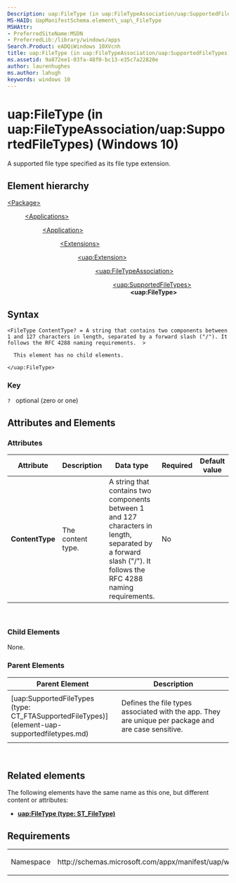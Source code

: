 ```yaml
---
Description: uap:FileType (in uap:FileTypeAssociation/uap:SupportedFileTypes) (Windows 10)
MS-HAID: UapManifestSchema.element\_uap\_FileType
MSHAttr:
- PreferredSiteName:MSDN
- PreferredLib:/library/windows/apps
Search.Product: eADQiWindows 10XVcnh
title: uap:FileType (in uap:FileTypeAssociation/uap:SupportedFileTypes) (Windows 10)
ms.assetid: 9a872ee1-03fa-48f0-bc13-e35c7a22820e
author: laurenhughes
ms.author: lahugh
keywords: windows 10
---
```


# uap:FileType (in uap:FileTypeAssociation/uap:SupportedFileTypes) (Windows 10)


A supported file type specified as its file type extension.

## Element hierarchy

<dl>
<dt><a href="element-package.md">&lt;Package&gt;</a></dt>
<dd>
<dl>
<dt><a href="element-applications.md">&lt;Applications&gt;</a></dt>
<dd>
<dl>
<dt><a href="element-application.md">&lt;Application&gt;</a></dt>
<dd>
<dl>
<dt><a href="element-1-extensions.md">&lt;Extensions&gt;</a></dt>
<dd>
<dl>
<dt><a href="element-uap-extension.md">&lt;uap:Extension&gt;</a></dt>
<dd>
<dl>
<dt><a href="element-uap-filetypeassociation.md">&lt;uap:FileTypeAssociation&gt;</a></dt>
<dd>
<dl>
<dt><a href="element-uap-supportedfiletypes.md">&lt;uap:SupportedFileTypes&gt;</a></dt>
<dd><b>&lt;uap:FileType&gt;</b></dd>
</dl>
</dd>
</dl>
</dd>
</dl>
</dd>
</dl>
</dd>
</dl>
</dd>
</dl>
</dd>
</dl>

## Syntax

``` syntax
<FileType ContentType? = A string that contains two components between 1 and 127 characters in length, separated by a forward slash ("/"). It follows the RFC 4288 naming requirements.  >

  This element has no child elements.

</uap:FileType>
```

### Key

`?`   optional (zero or one)

## Attributes and Elements


### Attributes

<table>
<colgroup>
<col width="20%" />
<col width="20%" />
<col width="20%" />
<col width="20%" />
<col width="20%" />
</colgroup>
<thead>
<tr class="header">
<th>Attribute</th>
<th>Description</th>
<th>Data type</th>
<th>Required</th>
<th>Default value</th>
</tr>
</thead>
<tbody>
<tr class="odd">
<td><strong>ContentType</strong></td>
<td><p>The content type.</p></td>
<td>A string that contains two components between 1 and 127 characters in length, separated by a forward slash (&quot;/&quot;). It follows the RFC 4288 naming requirements.</td>
<td>No</td>
<td></td>
</tr>
</tbody>
</table>

 

### Child Elements

None.

### Parent Elements

<table>
<colgroup>
<col width="50%" />
<col width="50%" />
</colgroup>
<thead>
<tr class="header">
<th>Parent Element</th>
<th>Description</th>
</tr>
</thead>
<tbody>
<tr class="odd">
<td>[uap:SupportedFileTypes (type: CT_FTASupportedFileTypes)](element-uap-supportedfiletypes.md)</td>
<td><p>Defines the file types associated with the app. They are unique per package and are case sensitive.</p></td>
</tr>
</tbody>
</table>

 

## Related elements


The following elements have the same name as this one, but different content or attributes:

-   **[uap:FileType (type: ST\_FileType)](element-1-uap-filetype.md)**

## Requirements

<table>
<colgroup>
<col width="50%" />
<col width="50%" />
</colgroup>
<tbody>
<tr class="odd">
<td><p>Namespace</p></td>
<td><p>http://schemas.microsoft.com/appx/manifest/uap/windows10</p></td>
</tr>
</tbody>
</table>

 

 



